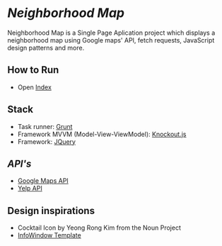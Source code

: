 # *Neighborhood Map*
Neighborhood Map is a Single Page Aplication project which displays a neighborhood map using Google maps' API, fetch requests, JavaScript design patterns and more.

## How to Run
* Open [Index](https://cdn.rawgit.com/FDMOliveira/Front-end-nanodegree-exercises/4a93602/NeighborhoodMap/dist/index.html)

## Stack
* Task runner: [Grunt](https://gruntjs.com/)
* Framework MVVM (Model-View-ViewModel): [Knockout.js](http://knockoutjs.com/)
* Framework: [JQuery](https://jquery.com/)

## *API's*
* [Google Maps API](https://developers.google.com/maps/documentation/javascript/tutorial)
* [Yelp API](https://www.yelp.com/developers/documentation/v3)

## Design inspirations
* Cocktail Icon by Yeong Rong Kim from the Noun Project
* [InfoWindow Template](https://dribbble.com/shots/4702907-Daily-UI-Challenge)



